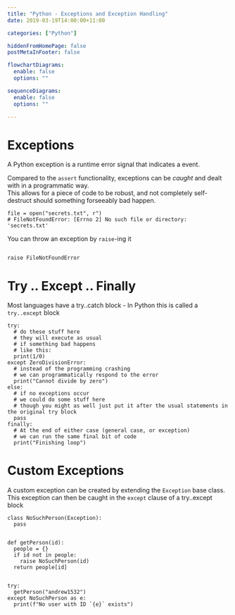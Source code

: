 ```yaml
---
title: "Python - Exceptions and Exception Handling"
date: 2019-03-19T14:00:00+11:00

categories: ["Python"]

hiddenFromHomePage: false
postMetaInFooter: false

flowchartDiagrams:
  enable: false
  options: ""

sequenceDiagrams: 
  enable: false
  options: ""

---
```


# Exceptions
A Python exception is a runtime error signal that indicates a event.  

Compared to the `assert` functionality, exceptions can be _caught_ and dealt with in a programmatic way.  
This allows for a piece of code to be robust, and not completely self-destruct should something forseeably bad happen.

```python3
file = open("secrets.txt", r")
# FileNotFoundError: [Errno 2] No such file or directory: 'secrets.txt'
```

You can throw an exception by `raise`-ing it
```python3

raise FileNotFoundError
```

# Try .. Except .. Finally
Most languages have a try..catch block - In Python this is called a `try..except` block

```python3
try:
  # do these stuff here
  # they will execute as usual
  # if something bad happens
  # like this:
  print(1/0)
except ZeroDivisionError:
  # instead of the programming crashing
  # we can programmatically respond to the error
  print("Cannot divide by zero")
else:
  # if no exceptions occur
  # we could do some stuff here
  # though you might as well just put it after the usual statements in the original try block
  pass
finally:
  # At the end of either case (general case, or exception)
  # we can run the same final bit of code
  print("Finishing loop")
```

# Custom Exceptions
A custom exception can be created by extending the `Exception` base class.  
This exception can then be caught in the `except` clause of a try..except block

```python3
class NoSuchPerson(Exception):
  pass


def getPerson(id):
  people = {}
  if id not in people:
    raise NoSuchPerson(id)
  return people[id]


try:
  getPerson("andrew1532")
except NoSuchPerson as e:
  print(f"No user with ID `{e}` exists")
```